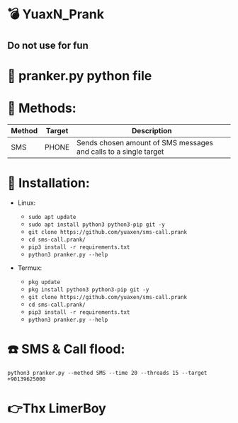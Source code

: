 # :bomb: YuaxN_Prank
## Do not use for fun 
# :gift: pranker.py python file

  
</p>



 
</p>

# :satellite: Methods:
| Method               |   Target   | Description |
| ---------------------| -----------|-------------|
| SMS                  | PHONE     | Sends chosen amount of SMS messages and calls to a single target |

    

# :gift: Installation:


* Linux:
  * `sudo apt update`
  * `sudo apt install python3 python3-pip git -y`
  * `git clone https://github.com/yuaxen/sms-call.prank`
  * `cd sms-call.prank/`
  * `pip3 install -r requirements.txt`
  * `python3 pranker.py --help`

* Termux:
  * `pkg update`
  * `pkg install python3 python3-pip git -y`
  * `git clone https://github.com/yuaxen/sms-call.prank`
  * `cd sms-call.prank/`
  * `pip3 install -r requirements.txt`
  * `python3 pranker.py --help`

# :phone: SMS & Call flood:
```python3 pranker.py --method SMS --time 20 --threads 15 --target +90139625000```



# 👉Thx LimerBoy

